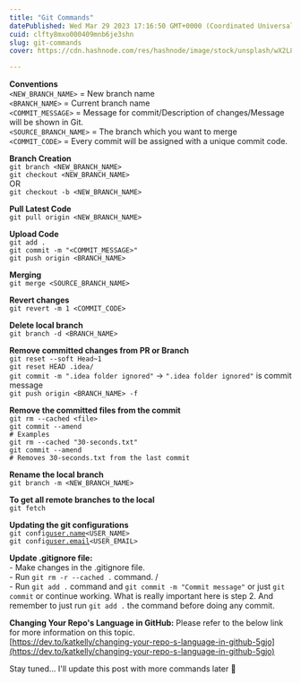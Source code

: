 ```yaml
---
title: "Git Commands"
datePublished: Wed Mar 29 2023 17:16:50 GMT+0000 (Coordinated Universal Time)
cuid: clfty8mxo000409mnb6je3shn
slug: git-commands
cover: https://cdn.hashnode.com/res/hashnode/image/stock/unsplash/wX2L8L-fGeA/upload/b6d3542e52fa1dd9ea45c56f4a1318cf.jpeg

---
```


**Conventions**  
`<NEW_BRANCH_NAME>` = New branch name  
`<BRANCH_NAME>` = Current branch name  
`<COMMIT_MESSAGE>` = Message for commit/Description of changes/Message will be shown in Git.  
`<SOURCE_BRANCH_NAME>` = The branch which you want to merge  
`<COMMIT_CODE>` = Every commit will be assigned with a unique commit code.

**Branch Creation**  
`git branch <NEW_BRANCH_NAME>`  
`git checkout <NEW_BRANCH_NAME>`  
OR  
`git checkout -b <NEW_BRANCH_NAME>`

**Pull Latest Code**  
`git pull origin <NEW_BRANCH_NAME>`

**Upload Code**  
`git add .`  
`git commit -m "<COMMIT_MESSAGE>"`  
`git push origin <BRANCH_NAME>`

**Merging**  
`git merge <SOURCE_BRANCH_NAME>`

**Revert changes**  
`git revert -m 1 <COMMIT_CODE>`

**Delete local branch**  
`git branch -d <BRANCH_NAME>`

**Remove committed changes from PR or Branch**  
`git reset --soft Head~1`  
`git reset HEAD .idea/`  
`git commit -m ".idea folder ignored"` -&gt; `".idea folder ignored"` is commit message  
`git push origin <BRANCH_NAME> -f`

**Remove the committed files from the commit**  
`git rm --cached <file>`  
`git commit --amend`  
`# Examples`  
`git rm --cached "30-seconds.txt"`  
`git commit --amend`  
`# Removes 30-seconds.txt from the last commit`

**Rename the local branch**  
`git branch -m <NEW_BRANCH_NAME>`

**To get all remote branches to the local**  
`git fetch`

**Updating the git configurations**  
`git config`[`user.name`](http://user.name)`<USER_NAME>`  
`git config`[`user.email`](http://user.email)`<USER_EMAIL>`

**Update .gitignore file:**  
\- Make changes in the .gitignore file.  
\- Run `git rm -r --cached .` command. /  
\- Run `git add .` command and `git commit -m "Commit message"` or just `git commit` or continue working. What is really important here is step 2. And remember to just run `git add .` the command before doing any commit.

**Changing Your Repo's Language in GitHub:** Please refer to the below link for more information on this topic.  
[https://dev.to/katkelly/changing-your-repo-s-language-in-github-5gjo](https://dev.to/katkelly/changing-your-repo-s-language-in-github-5gjo)

Stay tuned... I'll update this post with more commands later 👋